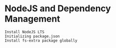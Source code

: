 # NodeJS and Dependency Management
```
Install NodeJS LTS
Initializing package.json
Install fs-extra package globally
```
